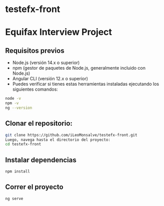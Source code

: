 # testefx-front
# Equifax Interview Project

## Requisitos previos
- Node.js (versión 14.x o superior)
- npm (gestor de paquetes de Node.js, generalmente incluido con Node.js)
- Angular CLI (versión 12.x o superior)
- Puedes verificar si tienes estas herramientas instaladas ejecutando los siguientes comandos:

```bash 
node -v
npm -v
ng --version
```
## Clonar el repositorio:

```bash
git clone https://github.com/iLeoMonsalve/testefx-front.git
Luego, navega hasta el directorio del proyecto:
cd testefx-front
```
## Instalar dependencias

```bash
npm install
```

## Correr el proyecto
```bash
ng serve
```
